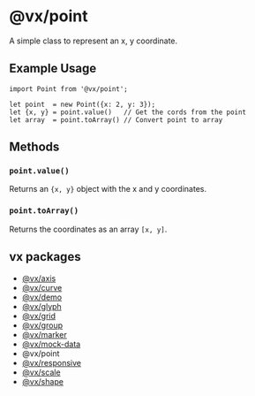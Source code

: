 # @vx/point

A simple class to represent an x, y coordinate.

## Example Usage

```
import Point from '@vx/point';

let point  = new Point({x: 2, y: 3});
let {x, y} = point.value()   // Get the cords from the point
let array  = point.toArray() // Convert point to array
```

## Methods

### `point.value()`

Returns an `{x, y}` object with the x and y coordinates.

### `point.toArray()`

Returns the coordinates as an array `[x, y]`.

## vx packages

- [@vx/axis](https://github.com/hshoff/vx/tree/master/packages/vx-axis)
- [@vx/curve](https://github.com/hshoff/vx/tree/master/packages/vx-curve)
- [@vx/demo](https://github.com/hshoff/vx/tree/master/packages/vx-demo)
- [@vx/glyph](https://github.com/hshoff/vx/tree/master/packages/vx-glyph)
- [@vx/grid](https://github.com/hshoff/vx/tree/master/packages/vx-grid)
- [@vx/group](https://github.com/hshoff/vx/tree/master/packages/vx-group)
- [@vx/marker](https://github.com/hshoff/vx/tree/master/packages/vx-marker)
- [@vx/mock-data](https://github.com/hshoff/vx/tree/master/packages/vx-mock-data)
- @vx/point
- [@vx/responsive](https://github.com/hshoff/vx/tree/master/packages/vx-responsive)
- [@vx/scale](https://github.com/hshoff/vx/tree/master/packages/vx-scale)
- [@vx/shape](https://github.com/hshoff/vx/tree/master/packages/vx-shape)

